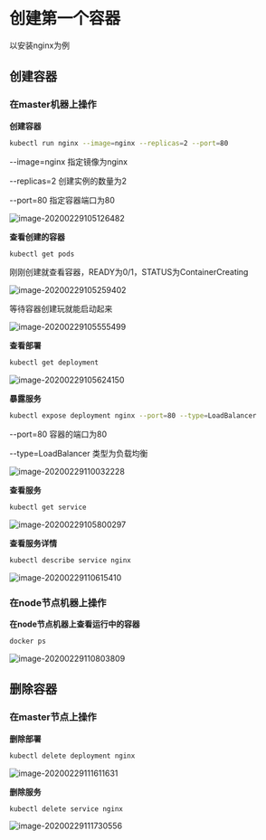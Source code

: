 # 创建第一个容器

以安装nginx为例

## 创建容器

### 在master机器上操作

**创建容器**

```sh
kubectl run nginx --image=nginx --replicas=2 --port=80
```

--image=nginx 指定镜像为nginx

--replicas=2 创建实例的数量为2

--port=80 指定容器端口为80

![image-20200229105126482](E:/%E6%88%91%E7%9A%84%E5%9D%9A%E6%9E%9C%E4%BA%91/OneDrive/%E5%AD%A6%E4%B9%A0/%E7%AC%94%E8%AE%B0/%E5%9B%BE%E7%89%87/note_images/image-20200229105126482.png)



**查看创建的容器**

```sh
kubectl get pods
```

刚刚创建就查看容器，READY为0/1，STATUS为ContainerCreating

![image-20200229105259402](https://alanlee-image-bed.oss-cn-shenzhen.aliyuncs.com/note_images/20200229105321-235684.png)

等待容器创建玩就能启动起来

![image-20200229105555499](E:/%E6%88%91%E7%9A%84%E5%9D%9A%E6%9E%9C%E4%BA%91/OneDrive/%E5%AD%A6%E4%B9%A0/%E7%AC%94%E8%AE%B0/%E5%9B%BE%E7%89%87/note_images/image-20200229105555499.png)



**查看部署**

```sh
kubectl get deployment
```

![image-20200229105624150](https://alanlee-image-bed.oss-cn-shenzhen.aliyuncs.com/note_images/20200229105624-365409.png)



**暴露服务**

```sh
kubectl expose deployment nginx --port=80 --type=LoadBalancer
```

--port=80 容器的端口为80

--type=LoadBalancer 类型为负载均衡

![image-20200229110032228](E:/%E6%88%91%E7%9A%84%E5%9D%9A%E6%9E%9C%E4%BA%91/OneDrive/%E5%AD%A6%E4%B9%A0/%E7%AC%94%E8%AE%B0/%E5%9B%BE%E7%89%87/note_images/image-20200229110032228.png)



**查看服务**

```sh
kubectl get service
```

![image-20200229105800297](https://alanlee-image-bed.oss-cn-shenzhen.aliyuncs.com/note_images/20200229105800-470736.png)



**查看服务详情**

```sh
kubectl describe service nginx
```

![image-20200229110615410](E:/%E6%88%91%E7%9A%84%E5%9D%9A%E6%9E%9C%E4%BA%91/OneDrive/%E5%AD%A6%E4%B9%A0/%E7%AC%94%E8%AE%B0/%E5%9B%BE%E7%89%87/note_images/image-20200229110615410.png)



### 在node节点机器上操作

**在node节点机器上查看运行中的容器**

```sh
docker ps
```

![image-20200229110803809](https://alanlee-image-bed.oss-cn-shenzhen.aliyuncs.com/note_images/20200229110804-950910.png)





## 删除容器

### 在master节点上操作

**删除部署**

```sh
kubectl delete deployment nginx
```

![image-20200229111611631](E:/%E6%88%91%E7%9A%84%E5%9D%9A%E6%9E%9C%E4%BA%91/OneDrive/%E5%AD%A6%E4%B9%A0/%E7%AC%94%E8%AE%B0/%E5%9B%BE%E7%89%87/note_images/image-20200229111611631.png)



**删除服务**

```sh
kubectl delete service nginx
```

![image-20200229111730556](https://alanlee-image-bed.oss-cn-shenzhen.aliyuncs.com/note_images/20200229111731-516235.png)